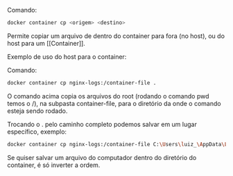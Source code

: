 Comando:
```bash
docker container cp <origem> <destino>
```

Permite copiar um arquivo de dentro do container para fora (no host), ou do host para um [[Container]].

Exemplo de uso do host para o container:

Comando:
```bash
docker container cp nginx-logs:/container-file .
```

O comando acima copia os arquivos do root (rodando o comando pwd temos o /), na subpasta container-file, para o diretório da onde o comando esteja sendo rodado.

Trocando o . pelo caminho completo podemos salvar em um lugar específico, exemplo:
```bash
docker container cp nginx-logs:/container-file C:\Users\luiz_\AppData\Local\npm-cache\_logs
```

Se quiser salvar um arquivo do computador dentro do diretório do container, é só inverter a ordem.